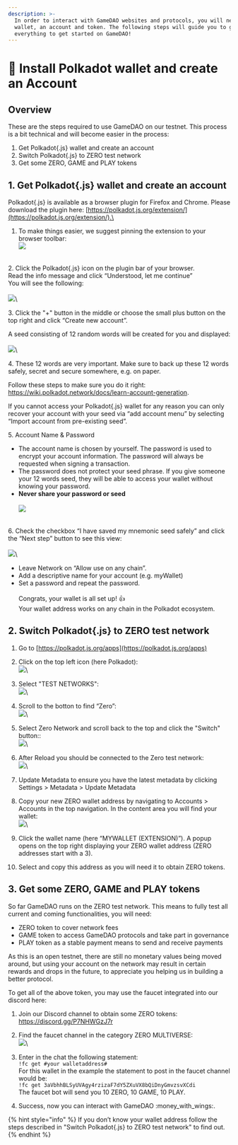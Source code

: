 ```yaml
---
description: >-
  In order to interact with GameDAO websites and protocols, you will need a
  wallet, an account and token. The following steps will guide you to get
  everything to get started on GameDAO!
---
```


# 💌 Install Polkadot wallet and create an Account

## Overview

These are the steps required to use GameDAO on our testnet. This process is a bit technical and will become easier in the process:

1. Get Polkadot{.js} wallet and create an account
2. Switch Polkadot{.js} to ZERO test network
3. Get some ZERO, GAME and PLAY tokens

## 1. Get Polkadot{.js} wallet and create an account

Polkadot{.js} is available as a browser plugin for Firefox and Chrome. Please download the plugin here: [https://polkadot.js.org/extension/](https://polkadot.js.org/extension/).\


1. To make things easier, we suggest pinning the extension to your browser toolbar:\
   ![](https://user-images.githubusercontent.com/91988132/145686170-9a7e0b7a-e8d6-41a9-a185-9e80efc45b14.png)

\
2\. Click the Polkadot{.js} icon on the plugin bar of your browser.\
Read the info message and click “Understood, let me continue”\
You will see the following:\
\
![](https://user-images.githubusercontent.com/91988132/145686694-fac91194-3539-4682-aaa5-c7d20228267b.png)\


3\. Click the "+" button in the middle or choose the small plus button on the top right and click “Create new account”.

A seed consisting of 12 random words will be created for you and displayed:\
\
![](https://user-images.githubusercontent.com/91988132/145686182-a7d1f5ab-ac8b-4f50-b083-51f55800c7ce.png)\


4\. These 12 words are very important. Make sure to back up these 12 words safely, secret and secure somewhere, e.g. on paper.

Follow these steps to make sure you do it right: https://wiki.polkadot.network/docs/learn-account-generation.

If you cannot access your Polkadot{.js} wallet for any reason you can only recover your account with your seed via “add account menu” by selecting “Import account from pre-existing seed”.



5\. Account Name & Password

* The account name is chosen by yourself. The password is used to encrypt your account information. The password will always be requested when signing a transaction.
* The password does not protect your seed phrase. If you give someone your 12 words seed, they will be able to access your wallet without knowing your password.
* **Never share your password or seed**\
  \
  ![](https://user-images.githubusercontent.com/91988132/145686255-1a72e0bc-91e3-4d52-8bc8-a40aa5fa5224.png)

\
6\. Check the checkbox “I have saved my mnemonic seed safely” and click the “Next step” button to see this view:\
\
![](https://user-images.githubusercontent.com/91988132/145686301-32a0eb2c-82e0-46c5-b320-4298f7209854.png)\


* Leave Network on “Allow use on any chain”.
* Add a descriptive name for your account (e.g. myWallet)
* Set a password and repeat the password.\
  \
  Congrats, your wallet is all set up! :+1:\
  Your wallet address works on any chain in the Polkadot ecosystem.

## 2. Switch Polkadot{.js} to ZERO test network

1. Go to [https://polkadot.js.org/apps](https://polkadot.js.org/apps)
2. Click on the top left icon (here Polkadot):\
   ![](https://user-images.githubusercontent.com/91988132/145686893-749b9c8d-1cd1-4c44-bc01-a06fbd5064aa.png)\

3. Select "TEST NETWORKS":\
   ![](https://user-images.githubusercontent.com/91988132/145686934-17cb4c7f-f7de-43d7-b08b-f0aa5a7f57d2.png)\

4. Scroll to the botton to find “Zero”:\
   ![](https://user-images.githubusercontent.com/91988132/145686952-74e7c581-c68d-446d-98ae-cee7cda5cc67.png)\

5. Select Zero Network and scroll back to the top and click the "Switch" button::\
   ![](https://user-images.githubusercontent.com/91988132/145687185-dcc98218-cb28-453d-841f-3c0334e2efc1.png)\

6. After Reload you should be connected to the Zero test network:\
   ![](https://user-images.githubusercontent.com/91988132/145687202-d8848349-3f64-4783-a34d-8d107c428ae7.png)\

7. Update Metadata to ensure you have the latest metadata by clicking Settings > Metadata > Update Metadata
8. Copy your new ZERO wallet address by navigating to Accounts > Accounts in the top navigation. In the content area you will find your wallet:\
   ![](https://user-images.githubusercontent.com/91988132/145687591-922d1745-8b5b-49b6-af1b-1e775e64dd1d.png)\

9. Click the wallet name (here “MYWALLET (EXTENSION)”). A popup opens on the top right displaying your ZERO wallet address (ZERO addresses start with a 3).
10. Select and copy this address as you will need it to obtain ZERO tokens.

## 3. Get some ZERO, GAME and PLAY tokens

So far GameDAO runs on the ZERO test network. This means to fully test all current and coming functionalities, you will need:

* ZERO token to cover network fees
* GAME token to access GameDAO protocols and take part in governance
* PLAY token as a stable payment means to send and receive payments

As this is an open testnet, there are still no monetary values being moved around, but using your account on the network may result in certain rewards and drops in the future, to appreciate you helping us in building a better protocol.

To get all of the above token, you may use the faucet integrated into our discord here:&#x20;

1. Join our Discord channel to obtain some ZERO tokens: https://discord.gg/P7NHWGzJ7r
2. Find the faucet channel in the category ZERO MULTIVERSE:\
   ![](https://user-images.githubusercontent.com/91988132/145687278-f014dff1-9096-40a8-8f8e-ffbb2aefafc0.png)\

3. Enter in the chat the following statement:\
   `!fc get #your walletaddress#`\
   For this wallet in the example the statement to post in the faucet channel would be:\
   `!fc get 3aVbhhBLSyUVAgy4rzizaF7dY5ZXuVX8bQiDnyGmvzsvXCdi`\
   The faucet bot will send you 10 ZERO, 10 GAME, 10 PLAY.
4. Success, now you can interact with GameDAO :money\_with\_wings:.

{% hint style="info" %}
If you don’t know your wallet address follow the steps described in "Switch Polkadot{.js} to ZERO test network" to find out.
{% endhint %}
